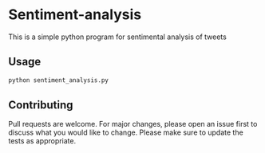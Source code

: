 # Sentiment-analysis
This is a simple python program for sentimental analysis of tweets

## Usage
```python
python sentiment_analysis.py
```

## Contributing
Pull requests are welcome. For major changes, please open an issue first to discuss what you would like to change.
Please make sure to update the tests as appropriate.
